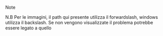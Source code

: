 Note

N.B Per le immagini, il path qui presente utilizza il forwardslash, windows utilizza il backslash. Se non vengono visualizzate il problema potrebbe essere legato a quello